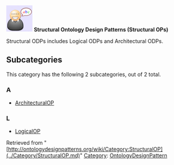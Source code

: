 [![](../images/thumb/6/6f/Definition.gif/70px-Definition.gif)](../Image/Definition.gif.md "Definition.gif")
__Structural Ontology Design Patterns (Structural OPs)__

Structural ODPs includes Logical ODPs and Architectural ODPs.




## Subcategories


This category has the following 2 subcategories, out of 2 total.


### A


* [ArchitecturalOP](../Category/ArchitecturalOP.md "Category:ArchitecturalOP")

### L


* [LogicalOP](../Category/LogicalOP.md "Category:LogicalOP")



Retrieved from "[http://ontologydesignpatterns.org/wiki/Category:StructuralOP](../Category/StructuralOP.md)"
 [Category](http://ontologydesignpatterns.org/wiki/Special:Categories "Special:Categories"): [OntologyDesignPattern](../Category/OntologyDesignPattern.md "Category:OntologyDesignPattern")